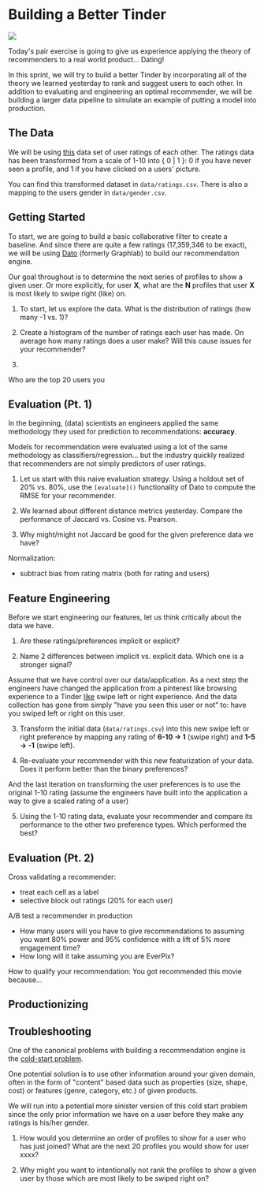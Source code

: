 # Building a Better Tinder

![](https://pbs.twimg.com/media/B9Wo6s1CcAIiFWY.jpg:large)

Today's pair exercise is going to give us experience applying the theory of recommenders to a real world product... Dating!

In this sprint, we will try to build a better Tinder by incorporating all of the theory we learned yesterday to rank and suggest users to each other.  In addition to evaluating and engineering an optimal recommender, we will be building a larger data pipeline to simulate an example of putting a model into production.

## The Data

We will be using [this](http://www.occamslab.com/petricek/data/) data set of user ratings of each other.  The ratings data has been transformed from a scale of 1-10 into { 0 | 1 }: 0 if you have never seen a profile, and 1 if you have clicked on a users' picture.

You can find this transformed dataset in `data/ratings.csv`.  There is also a mapping to the users gender in `data/gender.csv`.

## Getting Started

To start, we are going to build a basic collaborative filter to create a baseline.  And since there are quite a few ratings (17,359,346 to be exact), we will be using [Dato](https://dato.com/) (formerly Graphlab) to build our recommendation engine.

Our goal throughout is to determine the next series of profiles to show a given user. Or more explicitly, for user __X__, what are the __N__ profiles that user __X__ is most likely to swipe right (like) on.

1. To start, let us explore the data. What is the distribution of ratings (how many -1 vs. 1)?

2. Create a histogram of the number of ratings each user has made.  On average how many ratings does a user make?  Will this cause issues for your recommender?

3. 
Who are the top 20 users you

 ## Evaluation (Pt. 1)

 In the beginning, (data) scientists an engineers applied the same methodology they used for prediction to recommendations: __accuracy__.

 Models for recommendation were evaluated using a lot of the same methodology as classifiers/regression... but the industry quickly realized that recommenders are not simply predictors of user ratings.

1. Let us start with this naive evaluation strategy.  Using a holdout set of 20% vs. 80%, use the `[evaluate]()` functionality of Dato to compute the RMSE for your recommender.

2. We learned about different distance metrics yesterday.  Compare the performance of Jaccard vs. Cosine vs. Pearson.

3. Why might/might not Jaccard be good for the given preference data we have?

 Normalization:
* subtract bias from rating matrix (both for rating and users)


 ## Feature Engineering

 Before we start engineering our features, let us think critically about the data we have.

1. Are these ratings/preferences implicit or explicit?

2. Name 2 differences between implicit vs. explicit data.  Which one is a stronger signal?
 
 Assume that we have control over our data/application.  As a next step the engineers have changed the application from a pinterest like browsing experience to a Tinder [like](https://vine.co/v/OP7jzumxuhd) swipe left or right experience.  And the data collection has gone from simply "have you seen this user or not" to: have you swiped left or right on this user.

3. Transform the initial data (`data/ratings.csv`) into this new swipe left or right preference by mapping any rating of __6-10 -> 1__ (swipe right) and __1-5 -> -1__ (swipe left).

4. Re-evaluate your recommender with this new featurization of your data.  Does it perform better than the binary preferences?

 And the last iteration on transforming the user preferences is to use the original 1-10 rating (assume the engineers have built into the application a way to give a scaled rating of a user)

5. Using the 1-10 rating data, evaluate your recommender and compare its performance to the other two preference types.  Which performed the best?

 ## Evaluation (Pt. 2)

Cross validating a recommender:
* treat each cell as a label
* selective block out ratings (20% for each user)

A/B test a recommender in production
* How many users will you have to give recommendations to assuming you want 80% power and 95% confidence with a lift of 5% more engagement time?
* How long will it take assuming you are EverPix?

How to qualify your recommendation: You got recommended this movie because...

 ## Productionizing

 ## Troubleshooting

 One of the canonical problems with building a recommendation engine is the [cold-start problem](https://www.linkedin.com/pulse/20130429011005-50510-the-cold-start-problem).

 One potential solution is to use other information around your given domain, often in the form of "content" based data such as properties (size, shape, cost) or features (genre, category, etc.) of given products.

 We will run into a potential more sinister version of this cold start problem since the only prior information we have on a user before they make any ratings is his/her gender.

1. How would you determine an order of profiles to show for a user who has just joined?  What are the next 20 profiles you would show for user xxxx?

2. Why might you want to intentionally not rank the profiles to show a given user by those which are most likely to be swiped right on?

